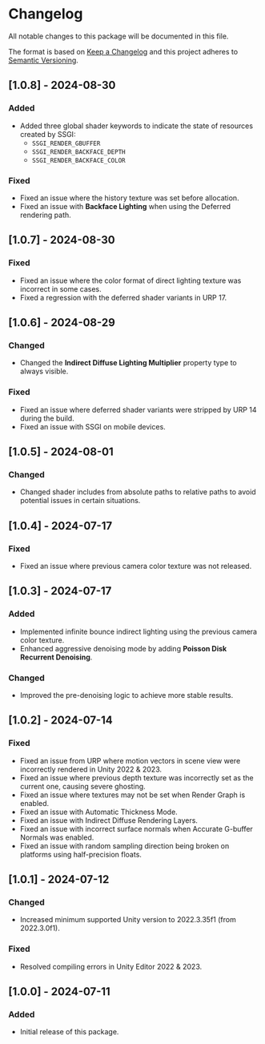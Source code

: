 # Changelog

All notable changes to this package will be documented in this file.

The format is based on [Keep a Changelog](http://keepachangelog.com/en/1.0.0/)
and this project adheres to [Semantic Versioning](http://semver.org/spec/v2.0.0.html).

## [1.0.8] - 2024-08-30

### Added

- Added three global shader keywords to indicate the state of resources created by SSGI:
  - `SSGI_RENDER_GBUFFER`
  - `SSGI_RENDER_BACKFACE_DEPTH`
  - `SSGI_RENDER_BACKFACE_COLOR`

### Fixed

- Fixed an issue where the history texture was set before allocation.
- Fixed an issue with **Backface Lighting** when using the Deferred rendering path.


## [1.0.7] - 2024-08-30

### Fixed

- Fixed an issue where the color format of direct lighting texture was incorrect in some cases.
- Fixed a regression with the deferred shader variants in URP 17.


## [1.0.6] - 2024-08-29

### Changed

- Changed the **Indirect Diffuse Lighting Multiplier** property type to always visible.

### Fixed

- Fixed an issue where deferred shader variants were stripped by URP 14 during the build.
- Fixed an issue with SSGI on mobile devices.


## [1.0.5] - 2024-08-01

### Changed

- Changed shader includes from absolute paths to relative paths to avoid potential issues in certain situations.


## [1.0.4] - 2024-07-17

### Fixed

- Fixed an issue where previous camera color texture was not released.


## [1.0.3] - 2024-07-17

### Added

- Implemented infinite bounce indirect lighting using the previous camera color texture.
- Enhanced aggressive denoising mode by adding **Poisson Disk Recurrent Denoising**.

### Changed

- Improved the pre-denoising logic to achieve more stable results.


## [1.0.2] - 2024-07-14

### Fixed

- Fixed an issue from URP where motion vectors in scene view were incorrectly rendered in Unity 2022 & 2023.
- Fixed an issue where previous depth texture was incorrectly set as the current one, causing severe ghosting.
- Fixed an issue where textures may not be set when Render Graph is enabled.
- Fixed an issue with Automatic Thickness Mode.
- Fixed an issue with Indirect Diffuse Rendering Layers.
- Fixed an issue with incorrect surface normals when Accurate G-buffer Normals was enabled.
- Fixed an issue with random sampling direction being broken on platforms using half-precision floats.


## [1.0.1] - 2024-07-12

### Changed

- Increased minimum supported Unity version to 2022.3.35f1 (from 2022.3.0f1).

### Fixed

- Resolved compiling errors in Unity Editor 2022 & 2023.


## [1.0.0] - 2024-07-11

### Added

- Initial release of this package.